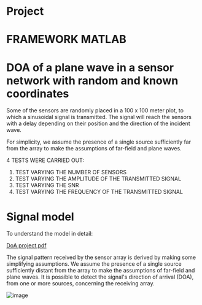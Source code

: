 # Project


# FRAMEWORK MATLAB
# DOA of a plane wave in a sensor network with random and known coordinates


Some of the sensors are randomly placed in a 100 x 100 meter plot, to which a sinusoidal signal is transmitted.
The signal will reach the sensors with a delay depending on their position and the direction of the incident wave.

For simplicity, we assume the presence of a single source sufficiently far from the array to make the assumptions 
of far-field and plane waves.

4 TESTS WERE CARRIED OUT: 
1) TEST VARYING THE NUMBER OF SENSORS
2) TEST VARYING THE AMPLITUDE OF THE TRANSMITTED SIGNAL
3) TEST VARYING THE SNR 
4) TEST VARYING THE FREQUENCY OF THE TRANSMITTED SIGNAL





# Signal model
To understand the model in detail:

[DoA project.pdf](https://github.com/EngAlessandroMaggi/Project/files/12111256/DoA.project.pdf)

The signal pattern received by the sensor array is derived by making some simplifying assumptions.
We assume the presence of a single source sufficiently distant from the array to make the assumptions 
of far-field and plane waves.
It is possible to detect the signal's direction of arrival (DOA), from one or more sources, concerning the receiving array.

![image](https://github.com/EngAlessandroMaggi/Project/assets/134376453/a0f4f07d-6749-4fdc-86db-7a718a789220)




